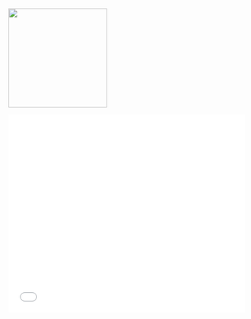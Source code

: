 <!doctype html>
<html>
  <head>
    <meta http-equiv="refresh" content="3;url="file:///D:\wwadfwafwafawf\www\yehaww\index.html"/>
    <title></title>
    <a href="Script.js" type="Javascript/text"/>
  </head>
  <body onload="init()">
<div id="main">
  <div id="updateMe">
    <h2></h2>
    <h1 id="guwiiFavouriteNumber"></h1>
  </div>
</div>
    <img src="Snip_Artwork.jpg" height="200" width="200"/>
    <p><iframe src="Snip.txt" frameborder="0" height="400"
        width="95%"></iframe></p>
  </body>
  <script type="text/javascript">
function refresh() {
  var req = new XMLHttpRequest();
  console.log("Grabbing Value");
  req.onreadystatechange = function () {
    if (req.readyState == 4 && req.status == 200) {
      document.getElementById('guwiiFavouriteNumber').innerText = req.responseText;
    }
  }
  req.open("GET", 'reload.txt', true); // Grabs whatever you've written in this file
  req.send(null);
}

function init() // This is the function the browser first runs when it's loaded.
{
  refresh() // Then runs the refresh function for the first time.
  var int = self.setInterval(function () {
    refresh()
  }, 10000); // Set the refresh() function to run every 10 seconds. [1 second would be 1000, and 1/10th of a second would be 100 etc.
}
</script>
</html>
